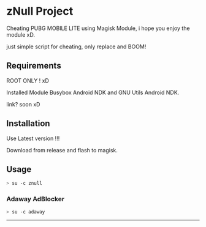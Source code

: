 # zNull Project


Cheating PUBG MOBILE LITE using Magisk Module, i hope you enjoy the module xD.


just simple script for cheating, only replace and BOOM!


## Requirements


ROOT ONLY ! xD


Installed Module Busybox Android NDK and GNU Utils Android NDK.


link? soon xD


## Installation

Use Latest version !!!

Download from release and flash to magisk.


## Usage

```bash
> su -c znull
```


### Adaway AdBlocker
```bash
> su -c adaway
```

---
